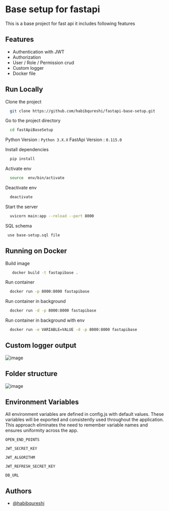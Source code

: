 # Base setup for fastapi

This is a base project for fast api it includes following features

## Features

- Authentication with JWT
- Authorization
- User / Role / Permission crud
- Custom logger
- Docker file

## Run Locally

Clone the project

```bash
  git clone https://github.com/habibqureshi/fastapi-base-setup.git
```

Go to the project directory

```bash
  cd fastApiBaseSetup
```

Python Version : `Python 3.X.X`
FastApi Version : `0.115.0`

Install dependencies

```bash
  pip install
```

Activate env

```bash
  source  env/bin/activate
```

Deactivate env

```bash
  deactivate
```

Start the server

```bash
  uvicorn main:app --reload --port 8000
```

SQL schema

```bash
 use base-setup.sql file
```

## Running on Docker

Build image

```bash
   docker build -t fastapibase .
```

Run container

```bash
  docker run -p 8000:8000 fastapibase
```

Run container in background

```bash
  docker run -d -p 8000:8000 fastapibase
```

Run container in background with env

```bash
  docker run -e VARIABLE=VALUE -d -p 8000:8000 fastapibase
```

## Custom logger output

![image](https://github.com/user-attachments/assets/add07161-523b-4969-8154-31c6cb421e97)

## Folder structure

![image](https://github.com/user-attachments/assets/090782e1-acc7-490b-9266-551b97c84884)

## Environment Variables

All environment variables are defined in config.js with default values. These variables will be exported and consistently used throughout the application. This approach eliminates the need to remember variable names and ensures uniformity across the app.

`OPEN_END_POINTS`

`JWT_SECRET_KEY`

`JWT_ALGORITHM`

`JWT_REFRESH_SECRET_KEY`

`DB_URL`

## Authors

- [@habibqureshi](https://github.com/habibqureshi)
